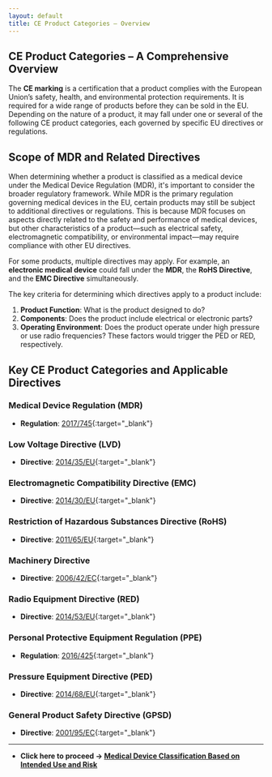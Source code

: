 ```yaml
---
layout: default
title: CE Product Categories – Overview
---
```



## **CE Product Categories – A Comprehensive Overview**
The **CE marking** is a certification that a product complies with the European Union’s safety, health, and environmental protection requirements. It is required for a wide range of products before they can be sold in the EU. Depending on the nature of a product, it may fall under one or several of the following CE product categories, each governed by specific EU directives or regulations.

## Scope of MDR and Related Directives
When determining whether a product is classified as a medical device under the Medical Device Regulation (MDR), it's important to consider the broader regulatory framework. While MDR is the primary regulation governing medical devices in the EU, certain products may still be subject to additional directives or regulations. This is because MDR focuses on aspects directly related to the safety and performance of medical devices, but other characteristics of a product—such as electrical safety, electromagnetic compatibility, or environmental impact—may require compliance with other EU directives.

For some products, multiple directives may apply. For example, an **electronic medical device** could fall under the **MDR**, the **RoHS Directive**, and the **EMC Directive** simultaneously.

The key criteria for determining which directives apply to a product include:
1. **Product Function**: What is the product designed to do?
2. **Components**: Does the product include electrical or electronic parts? 
3. **Operating Environment**: Does the product operate under high pressure or use radio frequencies? These factors would trigger the PED or RED, respectively.


## Key CE Product Categories and Applicable Directives

### Medical Device Regulation (MDR)
- **Regulation**: [2017/745](https://eur-lex.europa.eu/legal-content/EN/TXT/PDF/?uri=CELEX:32017R0745){:target="_blank"}
<!---- **Scope**: The MDR governs the safety and performance of medical devices, including both physical devices and software intended for medical purposes. It ensures high standards for devices used in patient care.-->

### Low Voltage Directive (LVD)
- **Directive**: [2014/35/EU](https://single-market-economy.ec.europa.eu/sectors/electrical-and-electronic-engineering-industries-eei/low-voltage-directive-lvd_en){:target="_blank"}
<!--- **Scope**: This directive applies to electrical equipment with a voltage range between **50 and 1000 volts AC** or **75 and 1500 volts DC**. It ensures that such products meet safety requirements to protect users from hazards such as electrical shock or fire.-->


### Electromagnetic Compatibility Directive (EMC)
- **Directive**: [2014/30/EU](https://eur-lex.europa.eu/legal-content/de/TXT/?uri=CELEX%3A32014L0030){:target="_blank"}
<!---- **Scope**: The EMC Directive ensures that electronic devices do not emit electromagnetic disturbances that could affect other devices, and they are not susceptible to interference themselves. It applies to most electronic and electrical products.-->


### Restriction of Hazardous Substances Directive (RoHS)
- **Directive**: [2011/65/EU](https://eur-lex.europa.eu/legal-content/EN/TXT/?uri=CELEX:32011L0065){:target="_blank"}
<!---- **Scope**: This directive restricts the use of certain hazardous substances, such as lead, mercury, cadmium, and others, in electrical and electronic equipment. Its goal is to reduce environmental and health risks.-->


### Machinery Directive
- **Directive**: [2006/42/EC](https://eur-lex.europa.eu/legal-content/de/TXT/?uri=CELEX%3A32006L0042){:target="_blank"}
<!---- **Scope**: The Machinery Directive applies to machinery, including assemblies of parts or components that function together. It sets out essential health and safety requirements for machinery placed on the market.-->


### Radio Equipment Directive (RED)
- **Directive**: [2014/53/EU](https://eur-lex.europa.eu/legal-content/EN/TXT/PDF/?uri=CELEX:32014L0053){:target="_blank"}
<!---- **Scope**: The RED covers all products that use the radio frequency spectrum to transmit and receive information. It ensures the safe use of the radio spectrum while avoiding interference with other equipment.-->


### Personal Protective Equipment Regulation (PPE)
- **Regulation**: [2016/425](https://eur-lex.europa.eu/legal-content/EN/TXT/PDF/?uri=CELEX:32016R0425){:target="_blank"}
<!---- **Scope**: This regulation applies to any equipment designed to be worn or held to protect against health and safety hazards. It sets stringent safety requirements for various types of protective gear.-->


### Pressure Equipment Directive (PED)
- **Directive**: [2014/68/EU](https://eur-lex.europa.eu/legal-content/EN/TXT/PDF/?uri=CELEX:32014L0068){:target="_blank"}
<!---- **Scope**: The PED regulates the design, manufacture, and conformity assessment of pressure equipment and assemblies subjected to a pressure higher than 0.5 bar.-->


<!--### 8. Toys Safety Directive
- **Directive**: [2009/48/EC](https://eur-lex.europa.eu/legal-content/EN/TXT/PDF/?uri=CELEX:32009L0048)
<!---- **Scope**: This directive sets specific safety requirements for toys to ensure they pose no harm to children’s health or safety. It covers physical, mechanical, chemical, and electrical safety aspects.-->


### General Product Safety Directive (GPSD)
- **Directive**: [2001/95/EC](https://eur-lex.europa.eu/legal-content/EN/TXT/PDF/?uri=CELEX:32001L0095){:target="_blank"}
<!---- **Scope**: This directive applies to any product placed on the market that is not covered by a specific directive. It requires that all consumer products are safe under normal and foreseeable conditions of use.-->

--------------------------------------------------------------

- **Click here to proceed → [Medical Device Classification Based on Intended Use and Risk](qualification_intended_use.html)**

